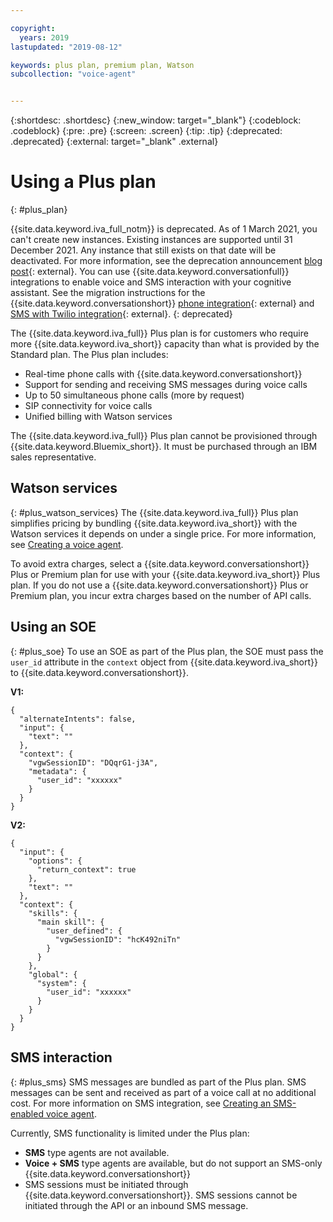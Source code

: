 ```yaml
---

copyright:
  years: 2019
lastupdated: "2019-08-12"

keywords: plus plan, premium plan, Watson
subcollection: "voice-agent"


---
```


{:shortdesc: .shortdesc}
{:new_window: target="_blank"}
{:codeblock: .codeblock}
{:pre: .pre}
{:screen: .screen}
{:tip: .tip}
{:deprecated: .deprecated}
{:external: target="_blank" .external}

# Using a Plus plan
{: #plus_plan}

{{site.data.keyword.iva_full_notm}} is deprecated. As of 1 March 2021, you can't create new instances. Existing instances are supported until 31 December 2021. Any instance that still exists on that date will be deactivated. For more information, see the deprecation announcement [blog post](https://community.ibm.com/community/user/watsonapps/blogs/mitch-mason1/2021/02/08/announcing-voice-agent-with-watson-deprecation){: external}. You can use {{site.data.keyword.conversationfull}} integrations to enable voice and SMS interaction with your cognitive assistant. See the migration instructions for the {{site.data.keyword.conversationshort}} [phone integration](/docs/assistant?topic=assistant-deploy-phone#deploy-phone-migrate-from-va){: external} and [SMS with Twilio integration](/docs/assistant?topic=assistant-deploy-sms#deploy-sms-migrate-from-va){: external}.
{: deprecated}

The {{site.data.keyword.iva_full}} Plus plan is for customers who require more {{site.data.keyword.iva_short}} capacity than what is provided by the Standard plan. The Plus plan includes:
- Real-time phone calls with {{site.data.keyword.conversationshort}}
- Support for sending and receiving SMS messages during voice calls
- Up to 50 simultaneous phone calls (more by request)
- SIP connectivity for voice calls
- Unified billing with Watson services

The {{site.data.keyword.iva_full}} Plus plan cannot be provisioned through {{site.data.keyword.Bluemix_short}}. It must be purchased through an IBM sales representative.

## Watson services
{: #plus_watson_services}
The {{site.data.keyword.iva_full}} Plus plan simplifies pricing by bundling {{site.data.keyword.iva_short}} with the Watson services it depends on under a single price. For more information, see [Creating a voice agent](/docs/voice-agent?topic=voice-agent-config_instance).

To avoid extra charges, select a {{site.data.keyword.conversationshort}} Plus or Premium plan for use with your {{site.data.keyword.iva_short}} Plus plan. If you do not use a {{site.data.keyword.conversationshort}} Plus or Premium plan, you incur extra charges based on the number of API calls.

## Using an SOE
{: #plus_soe}
To use an SOE as part of the Plus plan, the SOE must pass the `user_id` attribute in the `context` object from {{site.data.keyword.iva_short}} to {{site.data.keyword.conversationshort}}.

**V1:**
```
{
  "alternateIntents": false,
  "input": {
    "text": ""
  },
  "context": {
    "vgwSessionID": "DQqrG1-j3A",
    "metadata": {
      "user_id": "xxxxxx"
    }
  }
}
```
**V2:**
```
{
  "input": {
    "options": {
      "return_context": true
    },
    "text": ""
  },
  "context": {
    "skills": {
      "main skill": {
        "user_defined": {
          "vgwSessionID": "hcK492niTn"
        }
      }
    },
    "global": {
      "system": {
        "user_id": "xxxxxx"
      }
    }
  }
}
```

## SMS interaction
{: #plus_sms}
SMS messages are bundled as part of the Plus plan. SMS messages can be sent and received as part of a voice call at no additional cost. For more information on SMS integration, see [Creating an SMS-enabled voice agent](/docs/voice-agent?topic=voice-agent-sms_voice_config_instanc).

Currently, SMS functionality is limited under the Plus plan:
- **SMS** type agents are not available.
- **Voice + SMS** type agents are available, but do not support an SMS-only {{site.data.keyword.conversationshort}}
- SMS sessions must be initiated through {{site.data.keyword.conversationshort}}. SMS sessions cannot be initiated through the API or an inbound SMS message.
